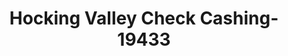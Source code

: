 ---
f_zip-code: 43138
f_state-code: OH
title: Hocking Valley Check Cashing-19433
f_phone: 740-385-9060
f_city-only: Logan
f_address: 45 S Mulberry Street Logan
f_location-unique-id: '19433'
slug: hocking-valley-check-cashing-19433
updated-on: '2024-05-30T13:46:58.046Z'
created-on: '2024-05-30T13:36:59.803Z'
published-on: '2024-05-30T13:54:32.469Z'
f_city-state: cms/city/logan-oh.md
f_company: cms/company/hocking-valley-check-cashing.md
f_state: cms/state/ohio.md
layout: '[payday-loan].html'
tags: payday-loan
---
